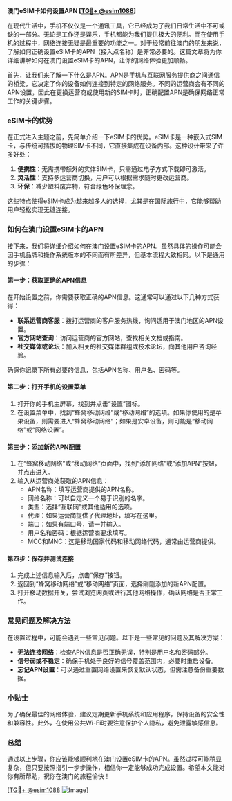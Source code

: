 **澳门eSIM卡如何设置APN [[TG💪+ @esim1088](https://t.me/s/esim1088)]**

在现代生活中，手机不仅仅是一个通讯工具，它已经成为了我们日常生活中不可或缺的一部分。无论是工作还是娱乐，手机都能为我们提供极大的便利。而在使用手机的过程中，网络连接无疑是最重要的功能之一。对于经常前往澳门的朋友来说，了解如何正确设置eSIM卡的APN（接入点名称）是非常必要的。这篇文章将为你详细讲解如何在澳门设置eSIM卡的APN，让你的网络体验更加顺畅。

首先，让我们来了解一下什么是APN。APN是手机与互联网服务提供商之间通信的桥梁，它决定了你的设备如何连接到特定的网络服务。不同的运营商会有不同的APN设置，因此在更换运营商或使用新的SIM卡时，正确配置APN是确保网络正常工作的关键步骤。

### eSIM卡的优势

在正式进入主题之前，先简单介绍一下eSIM卡的优势。eSIM卡是一种嵌入式SIM卡，与传统可插拔的物理SIM卡不同，它直接集成在设备内部。这种设计带来了许多好处：

1. **便携性**：无需携带额外的实体SIM卡，只需通过电子方式下载即可激活。
2. **灵活性**：支持多运营商切换，用户可以根据需求随时更改运营商。
3. **环保**：减少塑料废弃物，符合绿色环保理念。

这些特点使得eSIM卡成为越来越多人的选择，尤其是在国际旅行中，它能够帮助用户轻松实现无缝连接。

### 如何在澳门设置eSIM卡的APN

接下来，我们将详细介绍如何在澳门设置eSIM卡的APN。虽然具体的操作可能会因手机品牌和操作系统版本的不同而有所差异，但基本流程大致相同。以下是通用的步骤：

#### 第一步：获取正确的APN信息

在开始设置之前，你需要获取正确的APN信息。这通常可以通过以下几种方式获得：

- **联系运营商客服**：拨打运营商的客户服务热线，询问适用于澳门地区的APN设置。
- **官方网站查询**：访问运营商的官方网站，查找相关文档或指南。
- **社交媒体或论坛**：加入相关的社交媒体群组或技术论坛，向其他用户咨询经验。

确保你记录下所有必要的信息，包括APN名称、用户名、密码等。

#### 第二步：打开手机的设置菜单

1. 打开你的手机主屏幕，找到并点击“设置”图标。
2. 在设置菜单中，找到“蜂窝移动网络”或“移动网络”的选项。如果你使用的是苹果设备，则需要进入“蜂窝移动网络”；如果是安卓设备，则可能是“移动网络”或“网络设置”。

#### 第三步：添加新的APN配置

1. 在“蜂窝移动网络”或“移动网络”页面中，找到“添加网络”或“添加APN”按钮，并点击进入。
2. 输入从运营商处获取的APN信息：
   - APN名称：填写运营商提供的APN名称。
   - 网络名称：可以自定义一个易于识别的名字。
   - 类型：选择“互联网”或其他适用的选项。
   - 代理：如果运营商提供了代理地址，填写在这里。
   - 端口：如果有端口号，请一并输入。
   - 用户名和密码：根据运营商要求填写。
   - MCC和MNC：这是移动国家代码和移动网络代码，通常由运营商提供。

#### 第四步：保存并测试连接

1. 完成上述信息输入后，点击“保存”按钮。
2. 返回到“蜂窝移动网络”或“移动网络”页面，选择刚刚添加的新APN配置。
3. 打开移动数据开关，尝试浏览网页或进行其他网络操作，确认网络是否正常工作。

### 常见问题及解决方法

在设置过程中，可能会遇到一些常见问题。以下是一些常见的问题及其解决方案：

- **无法连接网络**：检查APN信息是否正确无误，特别是用户名和密码部分。
- **信号弱或不稳定**：确保手机处于良好的信号覆盖范围内，必要时重启设备。
- **忘记APN设置**：可以通过重置网络设置来恢复默认状态，但需注意备份重要数据。

### 小贴士

为了确保最佳的网络体验，建议定期更新手机系统和应用程序，保持设备的安全性和兼容性。此外，在使用公共Wi-Fi时要注意保护个人隐私，避免泄露敏感信息。

### 总结

通过以上步骤，你应该能够顺利地在澳门设置eSIM卡的APN。虽然过程可能稍显复杂，但只要按照指引一步步操作，相信你一定能够成功完成设置。希望本文能对你有所帮助，祝你在澳门的旅程愉快！

[[TG💪+ @esim1088](https://t.me/s/esim1088) ![Image](https://i.postimg.cc/4NQfJmqS/Snipaste-2025-05-13-00-14-12.png)]